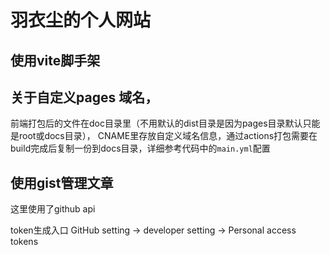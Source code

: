 # 羽衣尘的个人网站

## 使用vite脚手架


## 关于自定义pages 域名，
前端打包后的文件在doc目录里（不用默认的dist目录是因为pages目录默认只能是root或docs目录），
CNAME里存放自定义域名信息，通过actions打包需要在build完成后复制一份到docs目录，详细参考代码中的`main.yml`配置
## 使用gist管理文章
这里使用了github api

token生成入口 GitHub setting -> developer setting -> Personal access tokens
